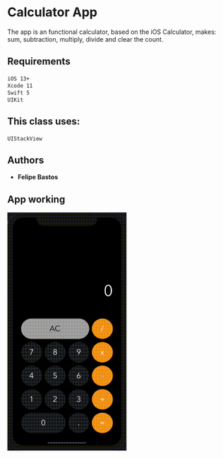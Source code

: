 # Calculator App

The app is an functional calculator, based on the iOS Calculator, makes: sum, subtraction, multiply, divide and clear the count.

## Requirements

```
iOS 13+
Xcode 11
Swift 5
UIKit
```

## This class uses:

```
UIStackView
```

## Authors

* **Felipe Bastos** 

## App working
<img align="left" width="270" height="540" src="https://github.com/FelipeABastos/Calculator/blob/master/Calculator.gif"> 
